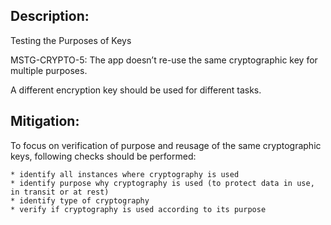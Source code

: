 ## Description:

Testing the Purposes of Keys

MSTG-CRYPTO-5: The app doesn’t re-use the same cryptographic key for multiple purposes.

A different encryption key should be used for different tasks.


## Mitigation:

To focus on verification of purpose and reusage of the same cryptographic keys, following checks should be performed:

	* identify all instances where cryptography is used
	* identify purpose why cryptography is used (to protect data in use, in transit or at rest)
	* identify type of cryptography 
	* verify if cryptography is used according to its purpose
